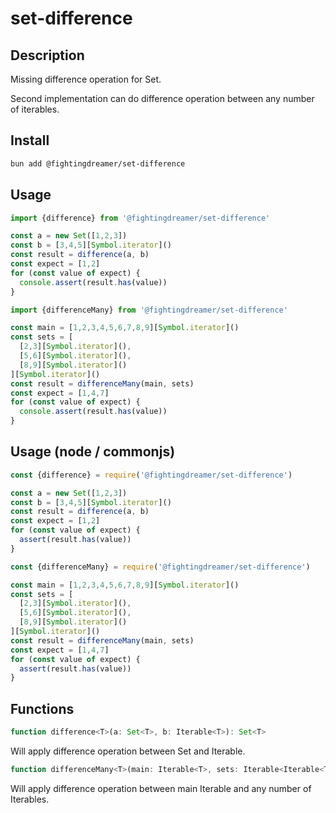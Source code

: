 # set-difference

## Description

Missing difference operation for Set.

Second implementation can do difference operation between any number of iterables.

## Install

```bash
bun add @fightingdreamer/set-difference
```

## Usage

```js
import {difference} from '@fightingdreamer/set-difference'

const a = new Set([1,2,3])
const b = [3,4,5][Symbol.iterator]()
const result = difference(a, b)
const expect = [1,2]
for (const value of expect) {
  console.assert(result.has(value))
}
```

```js
import {differenceMany} from '@fightingdreamer/set-difference'

const main = [1,2,3,4,5,6,7,8,9][Symbol.iterator]()
const sets = [
  [2,3][Symbol.iterator](),
  [5,6][Symbol.iterator](),
  [8,9][Symbol.iterator]()
][Symbol.iterator]()
const result = differenceMany(main, sets)
const expect = [1,4,7]
for (const value of expect) {
  console.assert(result.has(value))
}
```

## Usage (node / commonjs)

```js
const {difference} = require('@fightingdreamer/set-difference')

const a = new Set([1,2,3])
const b = [3,4,5][Symbol.iterator]()
const result = difference(a, b)
const expect = [1,2]
for (const value of expect) {
  assert(result.has(value))
}
```

```js
const {differenceMany} = require('@fightingdreamer/set-difference')

const main = [1,2,3,4,5,6,7,8,9][Symbol.iterator]()
const sets = [
  [2,3][Symbol.iterator](),
  [5,6][Symbol.iterator](),
  [8,9][Symbol.iterator]()
][Symbol.iterator]()
const result = differenceMany(main, sets)
const expect = [1,4,7]
for (const value of expect) {
  assert(result.has(value))
}
```

## Functions

```js
function difference<T>(a: Set<T>, b: Iterable<T>): Set<T>
```

Will apply difference operation between Set and Iterable.

```js
function differenceMany<T>(main: Iterable<T>, sets: Iterable<Iterable<T>>): Set<T>
```

Will apply difference operation between main Iterable and any number of Iterables.

